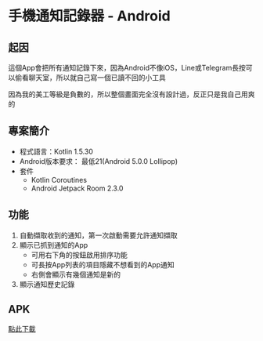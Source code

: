 # 手機通知記錄器 - Android

## 起因

這個App會把所有通知記錄下來，因為Android不像iOS，Line或Telegram長按可以偷看聊天室，所以就自己寫一個已讀不回的小工具

因為我的美工等級是負數的，所以整個畫面完全沒有設計過，反正只是我自己用爽的

## 專案簡介

* 程式語言：Kotlin 1.5.30
* Android版本要求： 最低21(Android 5.0.0 Lollipop)
* 套件
    * Kotlin Coroutines
    * Android Jetpack Room 2.3.0

## 功能

1. 自動擷取收到的通知，第一次啟動需要允許通知擷取
2. 顯示已抓到通知的App
    * 可用右下角的按鈕啟用排序功能
    * 可長按App列表的項目隱藏不想看到的App通知
    * 右側會顯示有幾個通知是新的
3. 顯示通知歷史記錄

## APK

[點此下載](NotificationCatcher-1.0.0.apk)
